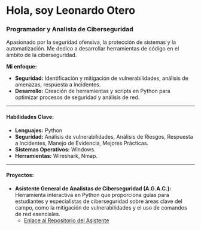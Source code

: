 # Hola, soy Leonardo Otero
### Programador y Analista de Ciberseguridad

Apasionado por la seguridad ofensiva, la protección de sistemas y la automatización. Me dedico a desarrollar herramientas de código en el ámbito de la ciberseguridad.

**Mi enfoque:**
* **Seguridad:** Identificación y mitigación de vulnerabilidades, análisis de amenazas, respuesta a incidentes.
* **Desarrollo:** Creación de herramientas y scripts en Python para optimizar procesos de seguridad y análisis de red.


---

#### Habilidades Clave:

* **Lenguajes:** Python
* **Seguridad:** Análisis de vulnerabilidades, Análisis de Riesgos, Respuesta a Incidentes, Manejo de Evidencia, Mejores Prácticas.
* **Sistemas Operativos:** Windows.
* **Herramientas:** Wireshark, Nmap.

---

#### Proyectos:

* **Asistente General de Analistas de Ciberseguridad (A.G.A.C.):** Herramienta interactiva en Python que proporciona guías para estudiantes y especialistas de ciberseguridad sobre áreas clave del campo, como la mitigación de vulnerabilidades y el uso de comandos de red esenciales.
    * [Enlace al Repositorio del Asistente](https://github.com/leonardootero037/Asistente-soluciones-vulnerabilidades) 
